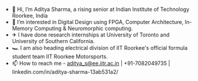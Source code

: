 - 👋 Hi, I’m Aditya Sharma, a rising senior at Indian Institute of Technology Roorkee, India 
- 👀 I’m interested in Digital Design using FPGA, Computer Architecture, In-Memory Computing & Neuromorphic computing.
- ✈ I have done research internships at University of Toronto and University of Southern California.
- 🏎 I am also heading electrical division of IIT Roorkee's official formula student team IIT Roorkee Motorsports.
- 📫 How to reach me - aditya_s@ee.iitr.ac.in | +91-7082049735 | linkedin.com/in/aditya-sharma-13ab531a2/

<!---
Adi-SRAM25/Adi-SRAM25 is a ✨ special ✨ repository because its `README.md` (this file) appears on your GitHub profile.
You can click the Preview link to take a look at your changes.
--->

